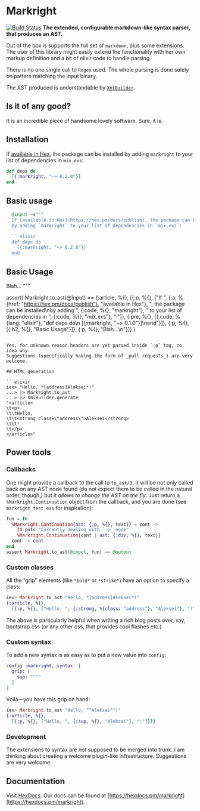 # Markright

[![Build Status](https://travis-ci.org/mudasobwa/markright.svg?branch=master)](https://travis-ci.org/mudasobwa/markright) **The extended, configurable markdown-like syntax parser, that produces an AST.**

Out of the box is supports the full set of `markdown`, plus some extensions.
The user of this library might easily extend the functionality with her own
markup definition and a bit of elixir code to handle parsing.

There is no one single call to `Regex` used. The whole parsing is done solely
on pattern matching the input binary.

The AST produced is understandable by [`XmlBuilder`](https://github.com/joshnuss/xml_builder).

## Is it of any good?

It is an incredible piece of handsome lovely software. Sure, it is.

## Installation

If [available in Hex](https://hex.pm/docs/publish), the package can be installed
by adding `markright` to your list of dependencies in `mix.exs`:

```elixir
def deps do
  [{:markright, "~> 0.2.0"}]
end
```

## Basic usage

```elixir
  @input ~s"""
  If [available in Hex](https://hex.pm/docs/publish), the package can be installed
  by adding `markright` to your list of dependencies in `mix.exs`:

  ```elixir
  def deps do
    [{:markright, "~> 0.2.0"}]
  end
  ```

  ## Basic Usage
  Blah...
  """

assert(
  Markright.to_ast(@input) ==
  {:article, %{},
     [{:p, %{},
       ["If ", {:a, %{href: "https://hex.pm/docs/publish"}, "available in Hex"},
        ", the package can be installed\nby adding ", {:code, %{}, "markright"},
        " to your list of dependencies in ", {:code, %{}, "mix.exs"}, ":"]},
      {:pre, %{},
       [{:code, %{lang: "elixir"},
         "def deps do\n  [{:markright, \"~> 0.1.0\"}]\nend"}]},
      {:p, %{}, [{:h2, %{}, "Basic Usage"}]}, {:p, %{}, "Blah...\n"}]}
)
```

Yes, for unknown reason headers are yet parsed inside `:p` tag, no idea why.
Suggestions (specifically having the form of _pull requests_) are very welcome.

## HTML generation

```elixir
iex> "Hello, *[address]Aleksei*!"
...> |> Markright.to_ast
...> |> XmlBuilder.generate
"<article>
\t<p>
\t\tHello,
\t\t<strong class=\"address\">Aleksei</strong>
\t\t!
\t</p>
</article>"
```

## Power tools

### Callbacks

One might provide a callback to the call to `to_ast/3`. It will be not only
called back on any AST node found (do not expect them to be called in the
natural order, though,) but it _allows to change the AST on the fly_. Just
return a `%Markright.Continuation` object from the callback, and you are done
(see `markright_test.exs` for inspiration):

```elixir
fun = fn
  %Markright.Continuation{ast: {:p, %{}, text}} = cont ->
    IO.puts "Currently dealing with `:p` node"
    %Markright.Continuation{cont | ast: {:div, %{}, text}}
  cont -> cont
end
assert Markright.to_ast(@input, fun) == @output
```

### Custom classes

All the “grip” elements (like `*bold*` or `*strike*`) have an option to specify
a class:

```elixir
iex> Markright.to_ast "Hello, *[address]Aleksei*!"
{:article, %{},
  [{:p, %{}, ["Hello, ", {:strong, %{class: "address"}, "Aleksei"}, "!"]}]}
```

The above is particularly helpful when writing a rich blog posts over, say,
bootstrap css (or any other css, that provides cool flashes etc.)

### Custom syntax

To add a new syntax is as easy as to put a new value into `config`:

```elixir
config :markright, syntax: [
  grip: [
    sup: "^^"
  ]
]
```

Voilà—you have this grip on hand:

```elixir
iex> Markright.to_ast "Hello, ^^Aleksei^^!"
{:article, %{},
  [{:p, %{}, ["Hello, ", {:sup, %{}, "Aleksei"}, "!"]}]}
```

### Development

The extensions to syntax are not supposed to be merged into trunk. I am thinking
about creating a welcome plugin-like infrastructure. Suggestions are very welcome.

## Documentation

Visit [HexDocs](https://hexdocs.pm). Our docs can
be found at [https://hexdocs.pm/markright](https://hexdocs.pm/markright).
